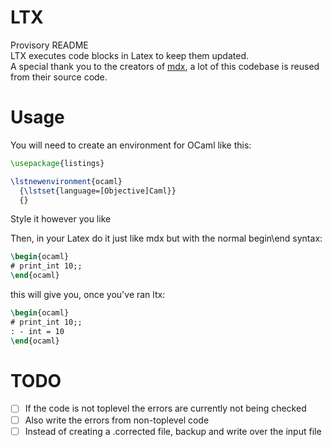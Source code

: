 # LTX

Provisory README  
LTX executes code blocks in Latex to keep them updated.  
A special thank you to the creators of [mdx](https://github.com/realworldocaml/mdx), a lot of this codebase is reused from their source code.

# Usage
You will need to create an environment for OCaml like this:
```tex
\usepackage{listings}

\lstnewenvironment{ocaml}
  {\lstset{language=[Objective]Caml}}
  {}
```
Style it however you like

Then, in your Latex do it just like mdx but with the normal begin\end syntax:  

```tex
\begin{ocaml}
# print_int 10;;
\end{ocaml}
```

this will give you, once you've ran ltx:  


```tex
\begin{ocaml}
# print_int 10;;
: - int = 10
\end{ocaml}
```

# TODO

- [ ] If the code is not toplevel the errors are currently not being checked
- [ ] Also write the errors from non-toplevel code
- [ ] Instead of creating a .corrected file, backup and write over the input file
